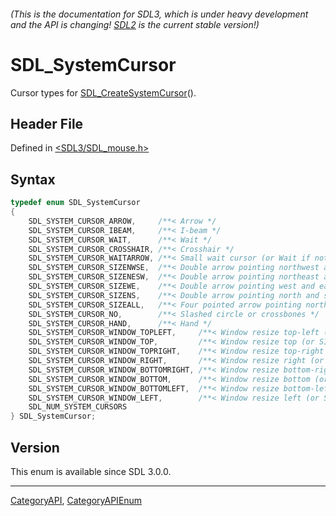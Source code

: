###### (This is the documentation for SDL3, which is under heavy development and the API is changing! [SDL2](https://wiki.libsdl.org/SDL2/) is the current stable version!)
# SDL_SystemCursor

Cursor types for [SDL_CreateSystemCursor](SDL_CreateSystemCursor)().

## Header File

Defined in [<SDL3/SDL_mouse.h>](https://github.com/libsdl-org/SDL/blob/main/include/SDL3/SDL_mouse.h)

## Syntax

```c
typedef enum SDL_SystemCursor
{
    SDL_SYSTEM_CURSOR_ARROW,     /**< Arrow */
    SDL_SYSTEM_CURSOR_IBEAM,     /**< I-beam */
    SDL_SYSTEM_CURSOR_WAIT,      /**< Wait */
    SDL_SYSTEM_CURSOR_CROSSHAIR, /**< Crosshair */
    SDL_SYSTEM_CURSOR_WAITARROW, /**< Small wait cursor (or Wait if not available) */
    SDL_SYSTEM_CURSOR_SIZENWSE,  /**< Double arrow pointing northwest and southeast */
    SDL_SYSTEM_CURSOR_SIZENESW,  /**< Double arrow pointing northeast and southwest */
    SDL_SYSTEM_CURSOR_SIZEWE,    /**< Double arrow pointing west and east */
    SDL_SYSTEM_CURSOR_SIZENS,    /**< Double arrow pointing north and south */
    SDL_SYSTEM_CURSOR_SIZEALL,   /**< Four pointed arrow pointing north, south, east, and west */
    SDL_SYSTEM_CURSOR_NO,        /**< Slashed circle or crossbones */
    SDL_SYSTEM_CURSOR_HAND,      /**< Hand */
    SDL_SYSTEM_CURSOR_WINDOW_TOPLEFT,     /**< Window resize top-left (or SIZENWSE) */
    SDL_SYSTEM_CURSOR_WINDOW_TOP,         /**< Window resize top (or SIZENS) */
    SDL_SYSTEM_CURSOR_WINDOW_TOPRIGHT,    /**< Window resize top-right (or SIZENESW) */
    SDL_SYSTEM_CURSOR_WINDOW_RIGHT,       /**< Window resize right (or SIZEWE) */
    SDL_SYSTEM_CURSOR_WINDOW_BOTTOMRIGHT, /**< Window resize bottom-right (or SIZENWSE) */
    SDL_SYSTEM_CURSOR_WINDOW_BOTTOM,      /**< Window resize bottom (or SIZENS) */
    SDL_SYSTEM_CURSOR_WINDOW_BOTTOMLEFT,  /**< Window resize bottom-left (or SIZENESW) */
    SDL_SYSTEM_CURSOR_WINDOW_LEFT,        /**< Window resize left (or SIZEWE) */
    SDL_NUM_SYSTEM_CURSORS
} SDL_SystemCursor;
```

## Version

This enum is available since SDL 3.0.0.

----
[CategoryAPI](CategoryAPI), [CategoryAPIEnum](CategoryAPIEnum)

